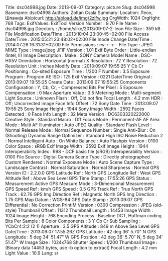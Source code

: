 Title: dsc04998.jpg
Date: 2013-09-07
Category: picture
Slug: dsc04998
Basename: dsc04998
Authors: Zoltan Csala
Summary:
Location: Леон, Шпанија
Ablpicurl: http://abload.de/img/2zlfw.jpg
OrgWdth: 1024
OrgHght: 768
Tags:
ExifValues: ExifTool Version Number : 9.70
            File Name : dsc04998.jpg
            Directory : /home/slike/2013/09-07-2-leon
            File Size : 359 kB
            File Modification Date/Time : 2013:10:04 23:00:45+02:00
            File Access Date/Time : 2015:05:21 23:48:02+02:00
            File Inode Change Date/Time : 2014:07:26 16:31:31+02:00
            File Permissions : rw-r--r--
            File Type : JPEG
            MIME Type : image/jpeg
            JFIF Version : 1.01
            Exif Byte Order : Little-endian (Intel, II)
            Image Description :
            Make : SONY
            Camera Model Name : DSC-HX5V
            Orientation : Horizontal (normal)
            X Resolution : 72
            Y Resolution : 72
            Resolution Unit : inches
            Modify Date : 2013:09:07 19:55:25
            Y Cb Cr Positioning : Co-sited
            Exposure Time : 1/200
            F Number : 3.5
            Exposure Program : Program AE
            ISO : 125
            Exif Version : 0221
            Date/Time Original : 2013:09:07 19:55:25
            Create Date : 2013:09:07 19:55:25
            Components Configuration : Y, Cb, Cr, -
            Compressed Bits Per Pixel : 5
            Exposure Compensation : 0
            Max Aperture Value : 3.5
            Metering Mode : Multi-segment
            Light Source : Unknown
            Flash : Off, Did not fire
            Focal Length : 4.2 mm
            HDR : Off; Uncorrected image
            Face Info Offset : 72
            Sony Date Time : 2013:09:07 19:55:25
            Sony Image Height : 1944
            Sony Image Width : 2592
            Faces Detected : 0
            Face Info Length : 32
            Meta Version : DC6303320222000
            Creative Style : Standard
            Macro : Off
            Focus Mode : Permanent-AF
            AF Area Mode : Multi
            AF Illuminator : Auto
            JPEG Quality : Standard
            Flash Level : Normal
            Release Mode : Normal
            Sequence Number : Single
            Anti-Blur : On (Shooting)
            Dynamic Range Optimizer : Standard
            High ISO Noise Reduction 2 : Normal
            Intelligent Auto : On
            White Balance : Auto
            Flashpix Version : 0100
            Color Space : sRGB
            Exif Image Width : 2592
            Exif Image Height : 1944
            Interoperability Index : R98 - DCF basic file (sRGB)
            Interoperability Version : 0100
            File Source : Digital Camera
            Scene Type : Directly photographed
            Custom Rendered : Normal
            Exposure Mode : Auto
            Scene Capture Type : Landscape
            Contrast : Normal
            Saturation : Normal
            Sharpness : Normal
            GPS Version ID : 2.2.0.0
            GPS Latitude Ref : North
            GPS Longitude Ref : West
            GPS Altitude Ref : Above Sea Level
            GPS Time Stamp : 17:55:26
            GPS Status : Measurement Active
            GPS Measure Mode : 3-Dimensional Measurement
            GPS Speed Ref : km/h
            GPS Speed : 0.5
            GPS Track Ref : True North
            GPS Track : 62.76
            GPS Img Direction Ref : Magnetic North
            GPS Img Direction : 1.75
            GPS Map Datum : WGS-84
            GPS Date Stamp : 2013:09:07
            GPS Differential : No Correction
            PrintIM Version : 0300
            Compression : JPEG (old-style)
            Thumbnail Offset : 11312
            Thumbnail Length : 14453
            Image Width : 1024
            Image Height : 768
            Encoding Process : Baseline DCT, Huffman coding
            Bits Per Sample : 8
            Color Components : 3
            Y Cb Cr Sub Sampling : YCbCr4:2:2 (2 1)
            Aperture : 3.5
            GPS Altitude : 849 m Above Sea Level
            GPS Date/Time : 2013:09:07 17:55:26Z
            GPS Latitude : 42 deg 36' 5.70" N
            GPS Longitude : 5 deg 34' 51.47" W
            GPS Position : 42 deg 36' 5.70" N, 5 deg 34' 51.47" W
            Image Size : 1024x768
            Shutter Speed : 1/200
            Thumbnail Image : (Binary data 14453 bytes, use -b option to extract)
            Focal Length : 4.2 mm
            Light Value : 10.9
Lang: sr

